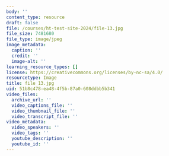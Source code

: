 ```yaml
---
body: ''
content_type: resource
draft: false
file: /courses/ht-test-site-2024/file-13.jpg
file_size: 7481680
file_type: image/jpeg
image_metadata:
  caption: ''
  credit: ''
  image-alt: ''
learning_resource_types: []
license: https://creativecommons.org/licenses/by-nc-sa/4.0/
resourcetype: Image
title: file 13.jpg
uid: 51b8c478-ea48-4f5b-87a0-608ddbb5b341
video_files:
  archive_url: ''
  video_captions_file: ''
  video_thumbnail_file: ''
  video_transcript_file: ''
video_metadata:
  video_speakers: ''
  video_tags: ''
  youtube_description: ''
  youtube_id: ''
---
```

